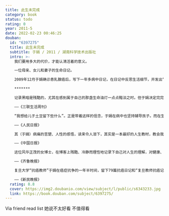 ```yaml
---
title: 此生未完成
category: book
status: todo
rating: 0
year: 2011-5
date: 2022-02-23 00:46:25
douban:
  id: "6397275"
  title: 此生未完成
  subtitle: 于娟 / 2011 / 湖南科学技术出版社
  intro: >-
    我们要用多大的代价，才能认清活着的意义。

    一位母亲、女儿和妻子的生命日记。

    2009年12月于娟确诊患乳腺癌后，写下一年多病中日记，在日记中反思生活细节，并发出“买车买房买不来健康”的感叹，引起网友关注和众多媒体热议。于娟于2011年4月19日凌晨去世，众多网友在网上进行追悼。一个年轻生命，在生死的边缘，用生命写下病中日记。在生命的最后日子里，于娟完全放下了生死，放下了名利权情，赤裸裸的去反思和写作。所有的浮躁沉淀了，所有的伪装剥离了，所有的喧嚣远去了，所有的执着放下了。只有一个普通的女子，普通的女儿、妻子、母亲对生命最单纯的感悟。在这个故事里，很多读者看到的不是于娟，而是自己。

    *******

    记录黑暗是残酷的，尤其在感到属于自己的那盏生命油灯一点点黯淡之时。但于娟决定完完整整写下这段生命中最黑暗最苦痛的日子，也是她认为过去32年最有意义的日子。

    ——《三联生活周刊》

    “我想给儿子土豆留下些什么”。正是带着这样的信念，于娟在病中也坚持辅导孩子。而在生命日记中展现她的喜忧，写下她的感悟，不是矫揉造作、不是宣传作势，而是一个母亲要给她的孩子留给一份礼物。

    ——《人民日报》

    其（于娟）病痛的苦楚、人性的感悟，读来令人泪下，其实是一本最好的人生教材，教会我们如何去热爱生命，如何去抵挡困难。

    ——《中国日报》

    这位风华正茂的女博士，在博客上残酷、冷静而理性地记录下自己对人生的理解，对健康、财富、亲情等人生追求的感悟。这些提前到来的参悟，也许会对那些仍在苦苦追求的人们带来一种别样的启迪。

    ——《齐鲁晚报》

    复旦大学“抗癌教师”于娟在癌症抗争的一年半时间，留下79篇抗癌日记和“复旦教师抗癌记录”微博，这些在生死交叉点上对生命的反思，对年轻人莫透支青春的警诫感动了无数人。

    ——《新民晚报》
  rating: 8.8
  cover: https://img2.doubanio.com/view/subject/l/public/s6343233.jpg
  link: https://book.douban.com/subject/6397275/
---
```


Via friend read list 她说不太好看 不值得看
